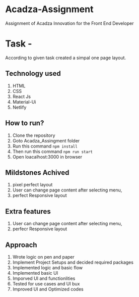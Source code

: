 
# Acadza-Assignment
Assignment of Acadza Innovation for the Front End Developer

# Task -
According to given task created a simpal one page layout.

## Technology used

1) HTML
2) CSS
3) React Js
4) Material-Ui
5) Netlify


## How to run?
1) Clone the repository
2) Goto Acadza_Assingment folder
3) Run this command `npm install`
4) Then run this command `npm run start`
5) Open loacalhost:3000 in browser 



## Mildstones Achived
1) pixel perfect layout
2) User can change page content after selecting menu,
3) perfect Responsive layout

## Extra features
1) User can change page content after selecting menu,
2) perfecr Responsive layout


## Approach
1) Wrote logic on pen and paper
2) Implement Project Setups and decided required packages
3) Implemented logic and basic flow
4) Implemented basic UI
5) Imporved UI and functionlities 
6) Tested for use cases and UI bux
7) Improved UI and Optimized codes

